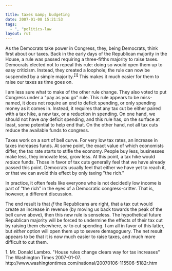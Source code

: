 ```yaml
---

title: taxes &amp; budgeting
date: 2007-01-08 15:21:53
tags:
  - ", "politics-law
layout: rut
---
```


As the Democrats take power in Congress, they, being Democrats, think first about our taxes.  Back in the early days of the Republican majority in the House, a rule was passed requiring a three-fifths majority to raise taxes.  Democrats elected not to repeal this rule: doing so would open them up to easy criticism.  Instead, they created a loophole; the rule can now be suspended by a simple majority.<sup>[\[1\]][ref1]</sup>  This makes it much easier for them to raise our taxes as time goes on.

I am less sure what to make of the other rule change.  They also voted to put Congress under a "pay as you go" rule.  This rule appears to be miss-named, it does not require an end to deficit spending, or only spending money as it comes in.  Instead, it requires that any tax cut be either paired with a tax hike, a new tax, or a reduction in spending.  On one hand, we should not have *any* deficit spending, and this rule has, on the surface at least, some potential to help end that.   On the other hand, not all tax cuts reduce the available funds to congress.

Taxes work on a sort of bell curve.  For very low tax rates, an increase in taxes increases funds.  At some point, the exact value of which economists differ, the tax rate starts to stifle the economy.  People buy less, businesses make less, they innovate less, grow less.  At this point, a tax hike would *reduce* funds.  Those in favor of tax cuts generally feel that we have already passed this point.  Democrats usually feel that either we have yet to reach it, or that we can avoid this effect by only taxing "the rich."

In practice, it often feels like everyone who is not decidedly low income is part of "the rich" in the eyes of a Democratic congress-critter.  That is, however, a different discussion.

The end result is that *if* the Republicans are right, that a tax cut would create an increase in revenue (by moving us back towards the peak of the bell curve above), then this new rule is senseless.  The hypothetical future Republican majority will be forced to undermine the effects of their tax cut by raising them elsewhere, *or* to cut spending.  I am all in favor of this latter, but *either* option will open them up to severe demagoguery.  The net result appears to be that it is now much easier to raise taxes, and much more difficult to cut them. 

<div markdown="1" class="postrefs">
1. Mr. Donald Lambro.  "House rules change clears way for tax increases" The Washington Times 2007-01-07.  http://www.washingtontimes.com/national/20070106-115506-5182r.htm
</div>

[ref1]: http://www.washingtontimes.com/national/20070106-115506-5182r.htm "House rules change clears way for tax increases"

